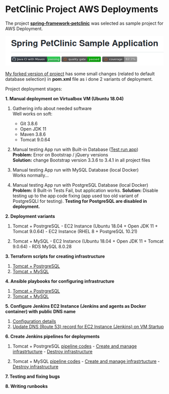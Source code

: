 # PetClinic Project AWS Deployments

The project [**spring-framework-petclinic**](https://github.com/spring-petclinic/spring-framework-petclinic) was selected as sample project for AWS Deployment.

![d1](img/d1.png)

[My forked version of project](https://github.com/uixcoder/spring-framework-petclinic) has some small changes (related to default database selection) in **pom.xml** file as i done 2 variants of deployment.

Project deployment stages:

**1. Manual deployment on Virtualbox VM (Ubuntu 18.04)**
    
1. Gathering info about needed software  
Well works on soft:
    - Git 3.8.6
    - Open JDK 11
    - Maven 3.8.6
    - Tomcat 9.0.64
         

2. Manual testing App run with Built-in Database ([Test run app](img/0_1.png))  
**Problem:** Error on Bootstrap / jQuery versions  
**Solution:** change Bootstrap version 3.3.6 to 3.4.1 in all project files

3. Manual testing App run with MySQL Database (local Docker)  
Works normally...

4. Manual testing App run with PostgreSQL Database (local Docker)  
**Problem:** 8 Built-in Tests Fail, but application works.
**Solution:** Disable testing up to the app code fixing (app used too old variant of PostgreSQLl for testing). **Testing for PostgreSQL are disabled in deployment.**


**2. Deployment variants**

   1. Tomcat + PostrgreSQL 
     - EC2 Instance (Ubuntu 18.04 + Open JDK 11 + Tomcat 9.0.64)
     - EC2 Instance (RHEL 8 + PostgreSQL 10.21)

   2. Tomcat + MySQL
     - EC2 Instance (Ubuntu 18.04 + Open JDK 11 + Tomcat 9.0.64)
     - RDS MySQL 8.0.28

**3. Terraform scripts for creating infrastructure** 

   1. [Tomcat + PostrgreSQL](https://github.com/uixcoder/Deploy_AWS_EC2_PostgerSQL/tree/master/Terraform)
   2. [Tomcat + MySQL](https://github.com/uixcoder/Deploy_AWS_EC2_RDS_MySQL/tree/master/Terraform)

**4. Ansible playbooks for configuring infrastructure**

   1. [Tomcat + PostrgreSQL](https://github.com/uixcoder/Deploy_AWS_EC2_PostgerSQL/tree/master/Ansible)
   2. [Tomcat + MySQL](https://github.com/uixcoder/Deploy_AWS_EC2_RDS_MySQL/tree/master/Ansible)

**5. Configure Jenkins EC2 Instance (Jenkins and agents as Docker container) with public DNS name**

   1. [Configuration details](JenkinsConfig.md)
   2. [Update DNS (Route 53) record for EC2 Instance (Jenkins) on VM Startup](UpdateZoneForEC2.md)

**6. Create Jenkins pipelines for deployments**

   1. Tomcat + PostrgreSQL [pipeline codes](https://github.com/uixcoder/Deploy_AWS_EC2_PostgerSQL/tree/master/Jenkins) 
    - [Create and manage infrastrtucture](Deploy1Application.md)
    - [Destroy infrastructure](Destroy1Deployment.md)

   2. Tomcat + MySQL [pipeline codes](https://github.com/uixcoder/Deploy_AWS_EC2_RDS_MySQL/tree/master/Jenkins)
    - [Create and manage infrastrtucture](Deploy2Application.md)
    - [Destroy infrastructure](Destroy2Deployment.md)

**7. Testing and fixing bugs**

**8. Writing runbooks**

